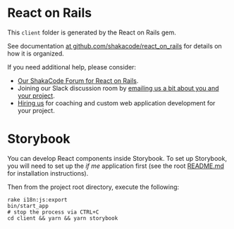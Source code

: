 # React on Rails

This `client` folder is generated by the React on Rails gem.

See documentation [at github.com/shakacode/react_on_rails](https://github.com/shakacode/react_on_rails) for details on how it is organized.

If you need additional help, please consider:

* [Our ShakaCode Forum for React on Rails](https://forum.shakacode.com/c/rails/reactonrails).
* Joining our Slack discussion room by [emailing us a bit about you and your project](mailto:contact@shakacode.com).
* [Hiring us](https://forum.shakacode.com/c/rails/reactonrails) for coaching and custom web application development for your project.

# Storybook

You can develop React components inside Storybook. To set up Storybook, you will need to set up the
_if me_ application first (see the root [README.md](../README.md) for installation instructions).

Then from the project root directory, execute the following:

```
rake i18n:js:export
bin/start_app
# stop the process via CTRL+C
cd client && yarn && yarn storybook
```
